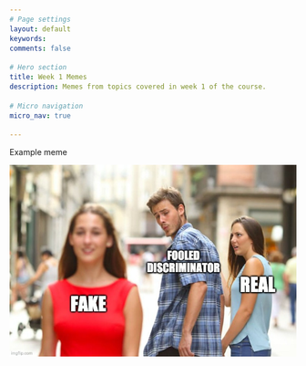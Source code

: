 ```yaml
---
# Page settings
layout: default
keywords:
comments: false
 
# Hero section
title: Week 1 Memes
description: Memes from topics covered in week 1 of the course. 
 
# Micro navigation
micro_nav: true
 
---
```


Example meme

![image info](./1/fooled_discriminator_gf.jpeg)
